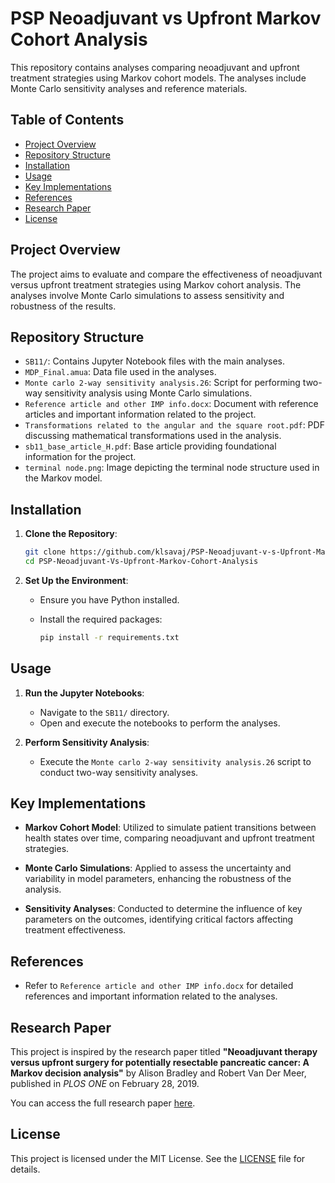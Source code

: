 # PSP Neoadjuvant vs Upfront Markov Cohort Analysis

This repository contains analyses comparing neoadjuvant and upfront treatment strategies using Markov cohort models. The analyses include Monte Carlo sensitivity analyses and reference materials.

## Table of Contents

- [Project Overview](#project-overview)
- [Repository Structure](#repository-structure)
- [Installation](#installation)
- [Usage](#usage)
- [Key Implementations](#key-implementations)
- [References](#references)
- [Research Paper](#research-paper)
- [License](#license)

## Project Overview

The project aims to evaluate and compare the effectiveness of neoadjuvant versus upfront treatment strategies using Markov cohort analysis. The analyses involve Monte Carlo simulations to assess sensitivity and robustness of the results.

## Repository Structure

- `SB11/`: Contains Jupyter Notebook files with the main analyses.
- `MDP_Final.amua`: Data file used in the analyses.
- `Monte carlo 2-way sensitivity analysis.26`: Script for performing two-way sensitivity analysis using Monte Carlo simulations.
- `Reference article and other IMP info.docx`: Document with reference articles and important information related to the project.
- `Transformations related to the angular and the square root.pdf`: PDF discussing mathematical transformations used in the analysis.
- `sb11_base_article_H.pdf`: Base article providing foundational information for the project.
- `terminal node.png`: Image depicting the terminal node structure used in the Markov model.

## Installation

1. **Clone the Repository**:

   ```bash
   git clone https://github.com/klsavaj/PSP-Neoadjuvant-v-s-Upfront-Markov-Cohort-Analysis.git
   cd PSP-Neoadjuvant-Vs-Upfront-Markov-Cohort-Analysis
   ```

2. **Set Up the Environment**:

   - Ensure you have Python installed.
   - Install the required packages:

     ```bash
     pip install -r requirements.txt
     ```

## Usage

1. **Run the Jupyter Notebooks**:

   - Navigate to the `SB11/` directory.
   - Open and execute the notebooks to perform the analyses.

2. **Perform Sensitivity Analysis**:

   - Execute the `Monte carlo 2-way sensitivity analysis.26` script to conduct two-way sensitivity analyses.

## Key Implementations

- **Markov Cohort Model**: Utilized to simulate patient transitions between health states over time, comparing neoadjuvant and upfront treatment strategies.

- **Monte Carlo Simulations**: Applied to assess the uncertainty and variability in model parameters, enhancing the robustness of the analysis.

- **Sensitivity Analyses**: Conducted to determine the influence of key parameters on the outcomes, identifying critical factors affecting treatment effectiveness.

## References

- Refer to `Reference article and other IMP info.docx` for detailed references and important information related to the analyses.

## Research Paper

This project is inspired by the research paper titled **"Neoadjuvant therapy versus upfront surgery for potentially resectable pancreatic cancer: A Markov decision analysis"** by Alison Bradley and Robert Van Der Meer, published in *PLOS ONE* on February 28, 2019. 

You can access the full research paper [here](https://journals.plos.org/plosone/article/file?id=10.1371%2Fjournal.pone.0212805&type=printable).

## License

This project is licensed under the MIT License. See the [LICENSE](LICENSE) file for details.
